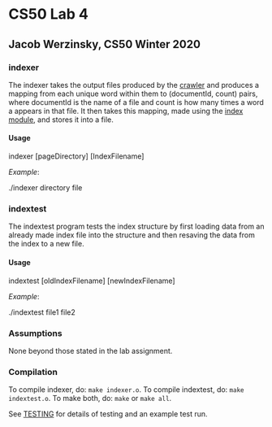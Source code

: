 # CS50 Lab 4
## Jacob Werzinsky, CS50 Winter 2020

### indexer

The indexer takes the output files produced by the [crawler](../README.md) and produces a mapping from each unique word 
within them to (documentId, count) pairs, where documentId is the name of a file and count is how many times a word a
appears in that file. It then takes this mapping, made using the [index module](../common/index.h), and stores it into a 
file.

#### Usage

indexer [pageDirectory] [IndexFilename]

*Example*:

./indexer directory file

### indextest

The indextest program tests the index structure by first loading data from an already made index file into the structure
and then resaving the data from the index to a new file.

#### Usage

indextest [oldIndexFilename] [newIndexFilename]

*Example*:

./indextest file1 file2

### Assumptions

None beyond those stated in the lab assignment.

### Compilation
To compile indexer, do: `make indexer.o`.
To compile indextest, do: `make indextest.o`.
To make both, do: `make` or `make all`.

See [TESTING](TESTING.md) for details of testing and an example test run.
